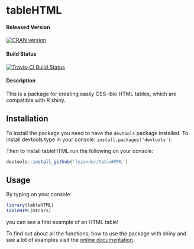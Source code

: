 # tableHTML

#### Released Version

[![CRAN version](http://www.r-pkg.org/badges/version/tableHTML)](http://cran.rstudio.com/web/packages/tableHTML/index.html)

#### Build Status

[![Travis-CI Build Status](https://travis-ci.org/LyzandeR/tableHTML.svg?branch=master)](https://travis-ci.org/LyzandeR/tableHTML)

#### Description

This is a package for creating easily CSS-ible HTML tables, which are compatible with R shiny.

## Installation

To install the package you need to have the `devtools` package installed. To install devtools type in your console: `install.packages('devtools')`.

Then to install tableHTML run the following on your console:

```R
devtools::install_github('lyzander/tableHTML')
```

## Usage

By typing on your console:

```R
library(tableHTML)
tableHTML(mtcars)
```

you can see a first example of an HTML table!

To find out about all the functions, how to use the package with shiny and see a lot of examples visit the [online documentation](https://lyzander.github.io/tableHTML/).